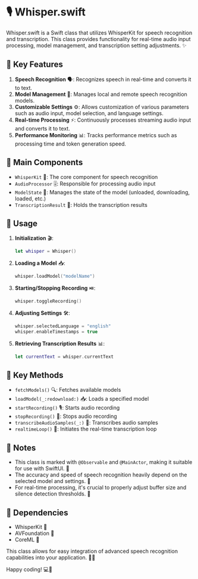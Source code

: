 
# 🎙️ Whisper.swift

Whisper.swift is a Swift class that utilizes WhisperKit for speech recognition and transcription. This class provides functionality for real-time audio input processing, model management, and transcription setting adjustments. ✨

## 🌟 Key Features

1. **Speech Recognition** 🗣️: Recognizes speech in real-time and converts it to text.
2. **Model Management** 🧠: Manages local and remote speech recognition models.
3. **Customizable Settings** ⚙️: Allows customization of various parameters such as audio input, model selection, and language settings.
4. **Real-time Processing** ⚡: Continuously processes streaming audio input and converts it to text.
5. **Performance Monitoring** 📊: Tracks performance metrics such as processing time and token generation speed.

## 🧩 Main Components

- `WhisperKit` 🎯: The core component for speech recognition
- `AudioProcessor` 🎚️: Responsible for processing audio input
- `ModelState` 🔄: Manages the state of the model (unloaded, downloading, loaded, etc.)
- `TranscriptionResult` 📝: Holds the transcription results

## 🚀 Usage

1. **Initialization** 🎬:
   ```swift
   let whisper = Whisper()
   ```

2. **Loading a Model** 📥:
   ```swift
   whisper.loadModel("modelName")
   ```

3. **Starting/Stopping Recording** ⏯️:
   ```swift
   whisper.toggleRecording()
   ```

4. **Adjusting Settings** 🛠️:
   ```swift
   whisper.selectedLanguage = "english"
   whisper.enableTimestamps = true
   ```

5. **Retrieving Transcription Results** 📊:
   ```swift
   let currentText = whisper.currentText
   ```

## 🔑 Key Methods

- `fetchModels()` 🔍: Fetches available models
- `loadModel(_:redownload:)` 📥: Loads a specified model
- `startRecording()` 🎙️: Starts audio recording
- `stopRecording()` 🛑: Stops audio recording
- `transcribeAudioSamples(_:)` 🔄: Transcribes audio samples
- `realtimeLoop()` 🔁: Initiates the real-time transcription loop

## 📝 Notes

- This class is marked with `@Observable` and `@MainActor`, making it suitable for use with SwiftUI. 🎨
- The accuracy and speed of speech recognition heavily depend on the selected model and settings. 🎯
- For real-time processing, it's crucial to properly adjust buffer size and silence detection thresholds. 🔧

## 🔗 Dependencies

- WhisperKit 🧠
- AVFoundation 🎵
- CoreML 🤖

This class allows for easy integration of advanced speech recognition capabilities into your application. 🚀✨

Happy coding! 💻🎉
